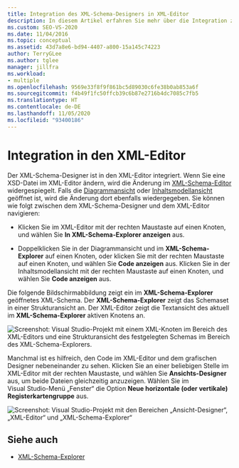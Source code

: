 ```yaml
---
title: Integration des XML-Schema-Designers in XML-Editor
description: In diesem Artikel erfahren Sie mehr über die Integration zwischen dem XML-Schema-Designer und dem XML-Editor sowie darüber, wie Änderungen in diesen dargestellt werden.
ms.custom: SEO-VS-2020
ms.date: 11/04/2016
ms.topic: conceptual
ms.assetid: 43d7a8e6-bd94-4407-a800-15a145c74223
author: TerryGLee
ms.author: tglee
manager: jillfra
ms.workload:
- multiple
ms.openlocfilehash: 9569e33f8f9f861bc5d89030c6fe38b0ab853a6f
ms.sourcegitcommit: f4b49f1fc50ffcb39c6b87e2716b4dc7085c7fb5
ms.translationtype: HT
ms.contentlocale: de-DE
ms.lasthandoff: 11/05/2020
ms.locfileid: "93400186"
---
```

# <a name="integration-with-xml-editor"></a>Integration in den XML-Editor

Der XML-Schema-Designer ist in den XML-Editor integriert. Wenn Sie eine XSD-Datei im XML-Editor ändern, wird die Änderung im [XML-Schema-Editor](../xml-tools/xml-schema-explorer.md) widergespiegelt. Falls die [Diagrammansicht](../xml-tools/graph-view.md) oder [Inhaltsmodellansicht](../xml-tools/content-model-view.md) geöffnet ist, wird die Änderung dort ebenfalls wiedergegeben. Sie können wie folgt zwischen dem XML-Schema-Designer und dem XML-Editor navigieren:

- Klicken Sie im XML-Editor mit der rechten Maustaste auf einen Knoten, und wählen Sie **In XML-Schema-Explorer anzeigen** aus.

- Doppelklicken Sie in der Diagrammansicht und im **XML-Schema-Explorer** auf einen Knoten, oder klicken Sie mit der rechten Maustaste auf einen Knoten, und wählen Sie **Code anzeigen** aus. Klicken Sie in der Inhaltsmodellansicht mit der rechten Maustaste auf einen Knoten, und wählen Sie **Code anzeigen** aus.

Die folgende Bildschirmabbildung zeigt ein im **XML-Schema-Explorer** geöffnetes XML-Schema. Der **XML-Schema-Explorer** zeigt das Schemaset in einer Strukturansicht an. Der XML-Editor zeigt die Textansicht des aktuell im **XML-Schema-Explorer** aktiven Knotens an.

![Screenshot: Visual Studio-Projekt mit einem XML-Knoten im Bereich des XML-Editors und eine Strukturansicht des festgelegten Schemas im Bereich des XML-Schema-Explorers.](../xml-tools/media/xsddesignerwithxmleditor.gif)

Manchmal ist es hilfreich, den Code im XML-Editor und dem grafischen Designer nebeneinander zu sehen. Klicken Sie an einer beliebigen Stelle im XML-Editor mit der rechten Maustaste, und wählen Sie **Ansichts-Designer** aus, um beide Dateien gleichzeitig anzuzeigen. Wählen Sie im Visual Studio-Menü „Fenster“ die Option **Neue horizontale (oder vertikale) Registerkartengruppe** aus.

![Screenshot: Visual Studio-Projekt mit den Bereichen „Ansicht-Designer“, „XML-Editor“ und „XML-Schema-Explorer“](../xml-tools/media/xsddesignerwithxmleditorandcmv.gif)

## <a name="see-also"></a>Siehe auch

- [XML-Schema-Explorer](../xml-tools/xml-schema-explorer.md)
